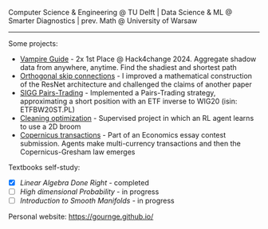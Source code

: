 Computer Science & Engineering @ TU Delft | Data Science & ML @ Smarter Diagnostics | prev. Math @ University of Warsaw

---

Some projects:
- [Vampire Guide](https://github.com/MikPisula/vampire-guide/) - 2x 1st Place @ Hack4change 2024. Aggregate shadow data from anywhere, anytime. Find the shadiest and shortest path
- [Orthogonal skip connections](https://github.com/gournge/orthogonal-skip-connections) - I improved a mathematical construction of the ResNet architecture and challenged the claims of another paper 
- [SIGG Pairs-Trading](https://gournge.github.io/posts/High-school-competition-and-pairs-trading/) - Implemented a Pairs-Trading strategy, approximating a short position with an ETF inverse to WIG20 (isin: ETFBW20ST.PL)
- [Cleaning optimization](https://github.com/gournge/cleaning-optimization) - Supervised project in which an RL agent learns to use a 2D broom
- [Copernicus transactions](https://github.com/gournge/copernicus-transactions) - Part of an Economics essay contest submission. Agents make multi-currency transactions and then the Copernicus-Gresham law emerges

Textbooks self-study:
- [x] _Linear Algebra Done Right_ - completed
- [ ] _High dimensional Probability_ - in progress
- [ ] _Introduction to Smooth Manifolds_ - in progress

Personal website: https://gournge.github.io/
